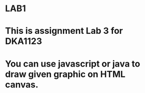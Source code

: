 # LAB1
# This is assignment Lab 3 for DKA1123
# You can use javascript or java to draw given graphic on HTML canvas.
